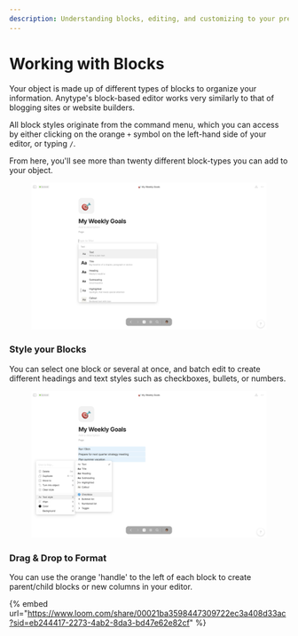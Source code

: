 ```yaml
---
description: Understanding blocks, editing, and customizing to your preference.
---
```


# Working with Blocks

Your object is made up of different types of blocks to organize your information. Anytype's block-based editor works very similarly to that of blogging sites or website builders.

All block styles originate from the command menu, which you can access by either clicking on the orange `+` symbol on the left-hand side of your editor, or typing `/`.&#x20;

From here, you'll see more than twenty different block-types you can add to your object.&#x20;

<figure><img src="../../.gitbook/assets/Screenshot 2023-08-17 at 18.49.21.png" alt=""><figcaption></figcaption></figure>

### Style your Blocks

You can select one block or several at once, and batch edit to create different headings and text styles such as checkboxes, bullets, or numbers.

<figure><img src="../../.gitbook/assets/Screenshot 2023-08-17 at 18.53.48.png" alt=""><figcaption></figcaption></figure>

### Drag & Drop to Format

You can use the orange 'handle' to the left of each block to create parent/child blocks or new columns in your editor.

{% embed url="https://www.loom.com/share/00021ba3598447309722ec3a408d33ac?sid=eb244417-2273-4ab2-8da3-bd47e62e82cf" %}



